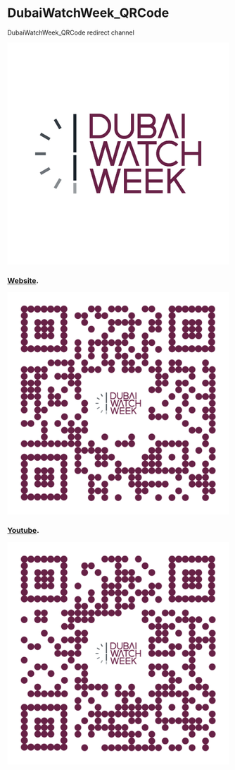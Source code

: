 # DubaiWatchWeek_QRCode
DubaiWatchWeek_QRCode redirect channel




<p align="center">
  <img src ="https://github.com/amrangry/DubaiWatchWeek_QRCode/blob/main/logo.jpg?raw=true"/>
</p>




###  [Website](https://www.adkatech.com/projects/qr/redirect/index.php?tag=w).



<p align="center">
  <img src ="https://github.com/amrangry/DubaiWatchWeek_QRCode/blob/main/DWW_website_bitly.png?raw=true"/>
</p>



###  [Youtube](https://www.adkatech.com/projects/qr/redirect/index.php?tag=y).

<p align="center">
  <img src ="https://github.com/amrangry/DubaiWatchWeek_QRCode/blob/main/DWW_youtube_bitly.png?raw=true"/>
</p>